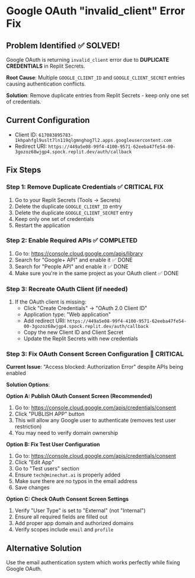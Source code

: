 # Google OAuth "invalid_client" Error Fix

## Problem Identified ✅ SOLVED!
Google OAuth is returning `invalid_client` error due to **DUPLICATE CREDENTIALS** in Replit Secrets.

**Root Cause**: Multiple `GOOGLE_CLIENT_ID` and `GOOGLE_CLIENT_SECRET` entries causing authentication conflicts.

**Solution**: Remove duplicate entries from Replit Secrets - keep only one set of credentials.

## Current Configuration
- Client ID: `617083895783-1khpahfgl9uslt7ln119qlgmnghog7l2.apps.googleusercontent.com`
- Redirect URI: `https://449a5e08-99f4-4100-9571-62eeba47fe54-00-3gozoz68wjgp4.spock.replit.dev/auth/callback`

## Fix Steps

### Step 1: Remove Duplicate Credentials ✅ CRITICAL FIX
1. Go to your Replit Secrets (Tools → Secrets)
2. Delete the duplicate `GOOGLE_CLIENT_ID` entry
3. Delete the duplicate `GOOGLE_CLIENT_SECRET` entry
4. Keep only one set of credentials
5. Restart the application

### Step 2: Enable Required APIs ✅ COMPLETED
1. Go to: https://console.cloud.google.com/apis/library
2. Search for "Google+ API" and enable it ✅ DONE
3. Search for "People API" and enable it ✅ DONE
4. Make sure you're in the same project as your OAuth client ✅ DONE

### Step 3: Recreate OAuth Client (if needed)
1. If the OAuth client is missing:
   - Click "Create Credentials" → "OAuth 2.0 Client ID"
   - Application type: "Web application"
   - Add redirect URI: `https://449a5e08-99f4-4100-9571-62eeba47fe54-00-3gozoz68wjgp4.spock.replit.dev/auth/callback`
   - Copy the new Client ID and Client Secret
   - Update the Replit Secrets with new credentials

### Step 3: Fix OAuth Consent Screen Configuration 🚨 CRITICAL
**Current Issue**: "Access blocked: Authorization Error" despite APIs being enabled

**Solution Options**:

**Option A: Publish OAuth Consent Screen (Recommended)**
1. Go to: https://console.cloud.google.com/apis/credentials/consent
2. Click "PUBLISH APP" button
3. This will allow any Google user to authenticate (removes test user restriction)
4. You may need to verify domain ownership

**Option B: Fix Test User Configuration**
1. Go to: https://console.cloud.google.com/apis/credentials/consent
2. Click "Edit App"
3. Go to "Test users" section
4. Ensure `tech@minechat.ai` is properly added
5. Make sure there are no typos in the email address
6. Save changes

**Option C: Check OAuth Consent Screen Settings**
1. Verify "User Type" is set to "External" (not "Internal")
2. Ensure all required fields are filled out
3. Add proper app domain and authorized domains
4. Verify scopes include `email` and `profile`

## Alternative Solution
Use the email authentication system which works perfectly while fixing Google OAuth.